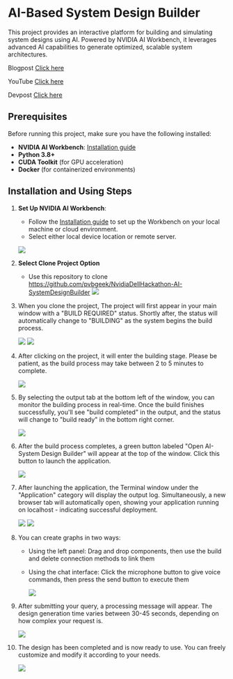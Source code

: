 # AI-Based System Design Builder

This project provides an interactive platform for building and simulating system designs using AI. Powered by NVIDIA AI Workbench, it leverages advanced AI capabilities to generate optimized, scalable system architectures. 

Blogpost [Click here](https://atharva-weginwar.github.io/devpost.html)

YouTube [Click here](https://www.youtube.com/watch?v=taDNjlxNME4&t=1s)

Devpost [Click here](https://devpost.com/software/ai-based-system-design-simulator)

## Prerequisites

Before running this project, make sure you have the following installed:

- **NVIDIA AI Workbench**: [Installation guide](https://docs.nvidia.com/ai-workbench/user-guide/latest/installation/overview.html)
- **Python 3.8+**
- **CUDA Toolkit** (for GPU acceleration)
- **Docker** (for containerized environments)


## Installation and Using Steps

1. **Set Up NVIDIA AI Workbench**:
    - Follow the [Installation guide](https://docs.nvidia.com/ai-workbench/user-guide/latest/installation/overview.html) to set up the Workbench on your local machine or cloud environment.
    - Select either local device location or remote server.
    
    ![](images/1.png)
   
2. **Select Clone Project Option**

    - Use this repository to clone https://github.com/pvbgeek/NvidiaDellHackathon-AI-SystemDesignBuilder
      ![](images/Step2.jpeg)

3. When you clone the project, The project will first appear in your main window with a "BUILD REQUIRED" status. Shortly after, the status will automatically change to "BUILDING" as the 
   system begins the build process.
   
    ![](images/Step3(2).jpeg)
    ![](images/Step3(1).jpeg)

4. After clicking on the project, it will enter the building stage. Please be patient, as the build process may take between 2 to 5 minutes to complete.
   
     ![](images/step4.jpeg)

5. By selecting the output tab at the bottom left of the window, you can monitor the building process in real-time. Once the build finishes successfully, you'll see "build completed" in 
   the output, and the status will change to "build ready" in the bottom right corner.
   
     ![](images/Step5.jpeg)
   

6. After the build process completes, a green button labeled "Open AI-System Design Builder" will appear at the top of the window. Click this button to launch the application.
   
     ![](images/step6.jpeg)
     
7. After launching the application, the Terminal window under the "Application" category will display the output log. Simultaneously, a new browser tab will automatically open, showing 
   your application running on localhost - indicating successful deployment.
   
     ![](images/step7(1).jpeg)
     ![](images/step7(2).jpeg)
      
8. You can create graphs in two ways:
   
   - Using the left panel: Drag and drop components, then use the build and delete connection methods to link them
   - Using the chat interface: Click the microphone button to give voice commands, then press the send button to execute them
     
     ![](images/step8.jpeg)
     
9. After submitting your query, a processing message will appear. The design generation time varies between 30-45 seconds, depending on how complex your request is.
    
     ![](images/step9.jpeg)
      
10. The design has been completed and is now ready to use. You can freely customize and modify it according to your needs.
    
      ![](images/step10.jpeg)
